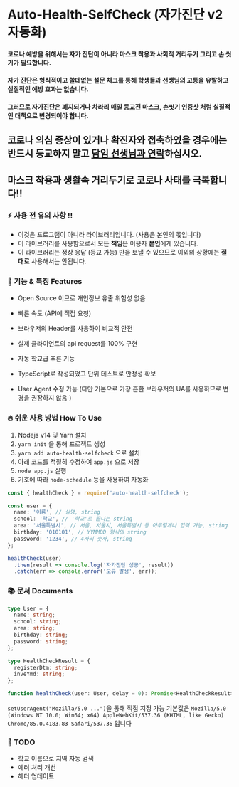 # Auto-Health-SelfCheck (자가진단 v2 자동화)

#### 코로나 예방을 위해서는 자가 진단이 아니라 마스크 착용과 사회적 거리두기 그리고 손 씻기가 필요합니다.

#### 자가 진단은 형식적이고 쓸데없는 설문 체크를 통해 학생들과 선생님의 고통을 유발하고 실질적인 예방 효과는 없습니다.

#### 그러므로 자가진단은 폐지되거나 차라리 매일 등교전 마스크, 손씻기 인증샷 처럼 실질적인 대책으로 변경되어야 합니다.

## 코로나 의심 증상이 있거나 확진자와 접축하였을 경우에는 반드시 등교하지 말고 <u>담임 선생님과 연락</u>하십시오.

## 마스크 착용과 생활속 거리두기로 코로나 사태를 극복합니다!!

### ⚡ 사용 전 유의 사항 !!

- 이것은 프로그램이 아니라 라이브러리입니다. (사용은 본인의 몫입니다)
- 이 라이브러리를 사용함으로서 모든 **책임**은 이용자 **본인**에게 있습니다.
- 이 라이브러리는 정상 응답 (등교 가능) 만을 보낼 수 있으므로 이외의 상황에는 **절대로** 사용해서는 안됩니다.

### 🎀 기능 & 특징 Features

- Open Source 이므로 개인정보 유출 위험성 없음

- 빠른 속도 (API에 직접 요청)

- 브라우저의 Header를 사용하여 비교적 안전

- 실제 클라이언트의 api request를 100% 구현

- 자동 학교급 추론 기능

- TypeScript로 작성되었고 단위 테스트로 안정성 확보

- User Agent 수정 가능 (다만 기본으로 가장 흔한 브라우저의 UA를 사용하므로 변경을 권장하지 않음 )

### 🔥 쉬운 사용 방법 How To Use

1. Nodejs v14 및 Yarn 설치
2. `yarn init` 을 통해 프로젝트 생성
3. `yarn add auto-health-selfcheck` 으로 설치
4. 아래 코드를 적절히 수정하여 `app.js` 으로 저장
5. `node app.js` 실행
6. 기호에 따라 `node-schedule` 등을 사용하여 자동화

```ts
const { healthCheck } = require('auto-health-selfcheck');

const user = {
  name: '이름', // 실명, string
  school: '학교', // '학교'로 끝나는 string
  area: '서울특별시', // 서울, 서울시, 서울특별시 등 아무렇게나 입력 가능, string
  birthday: '010101', // YYMMDD 형식의 string
  password: '1234', // 4자리 숫자, string
};

healthCheck(user)
  .then(result => console.log('자가진단 성공', result))
  .catch(err => console.error('오류 발생', err));
```

### 📚 문서 Documents

```ts
type User = {
  name: string;
  school: string;
  area: string;
  birthday: string;
  password: string;
};

type HealthCheckResult = {
  registerDtm: string;
  inveYmd: string;
};

function healthCheck(user: User, delay = 0): Promise<HealthCheckResult>;
```

`setUserAgent("Mozilla/5.0 ...")`을 통해 직접 지정 가능
기본값은 `Mozilla/5.0 (Windows NT 10.0; Win64; x64) AppleWebKit/537.36 (KHTML, like Gecko) Chrome/85.0.4183.83 Safari/537.36` 입니다

### 🔨 TODO

- 학교 이름으로 지역 자동 검색
- 에러 처리 개선
- 헤더 업데이트
